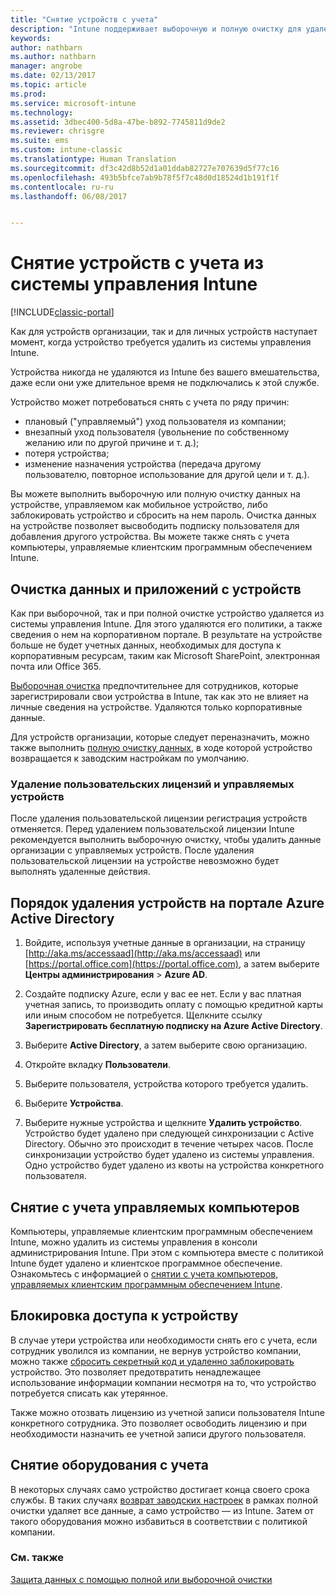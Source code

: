```yaml
---
title: "Снятие устройств с учета"
description: "Intune поддерживает выборочную и полную очистку для удаления устройства из системы управления Intune. Для этого удаляются его политики, а также сведения о нем на корпоративном портале."
keywords: 
author: nathbarn
ms.author: nathbarn
manager: angrobe
ms.date: 02/13/2017
ms.topic: article
ms.prod: 
ms.service: microsoft-intune
ms.technology: 
ms.assetid: 3dbec400-5d8a-47be-b892-7745811d9de2
ms.reviewer: chrisgre
ms.suite: ems
ms.custom: intune-classic
ms.translationtype: Human Translation
ms.sourcegitcommit: df3c42d8b52d1a01ddab82727e707639d5f77c16
ms.openlocfilehash: 493b5bfce7ab9b78f5f7c48d0d18524d1b191f1f
ms.contentlocale: ru-ru
ms.lasthandoff: 06/08/2017


---
```


# <a name="retire-devices-from-intune-management"></a>Снятие устройств с учета из системы управления Intune

[!INCLUDE[classic-portal](../includes/classic-portal.md)]

Как для устройств организации, так и для личных устройств наступает момент, когда устройство требуется удалить из системы управления Intune.

Устройства никогда не удаляются из Intune без вашего вмешательства, даже если они уже длительное время не подключались к этой службе.

Устройство может потребоваться снять с учета по ряду причин:

-   плановый ("управляемый") уход пользователя из компании;
-   внезапный уход пользователя (увольнение по собственному желанию или по другой причине и т. д.);
-   потеря устройства;
-   изменение назначения устройства (передача другому пользователю, повторное использование для другой цели и т. д.).

Вы можете выполнить выборочную или полную очистку данных на устройстве, управляемом как мобильное устройство, либо заблокировать устройство и сбросить на нем пароль. Очистка данных на устройстве позволяет высвободить подписку пользователя для добавления другого устройства. Вы можете также снять с учета компьютеры, управляемые клиентским программным обеспечением Intune.

## <a name="wipe-data-and-apps-from-devices"></a>Очистка данных и приложений с устройств
Как при выборочной, так и при полной очистке устройство удаляется из системы управления Intune. Для этого удаляются его политики, а также сведения о нем на корпоративном портале. В результате на устройстве больше не будет учетных данных, необходимых для доступа к корпоративным ресурсам, таким как Microsoft SharePoint, электронная почта или Office 365.

[Выборочная очистка](use-remote-wipe-to-help-protect-data-using-microsoft-intune.md#selective-wipe) предпочтительнее для сотрудников, которые зарегистрировали свои устройства в Intune, так как это не влияет на личные сведения на устройстве. Удаляются только корпоративные данные.

Для устройств организации, которые следует переназначить, можно также выполнить [полную очистку данных](use-remote-wipe-to-help-protect-data-using-microsoft-intune.md#full-wipe), в ходе которой устройство возвращается к заводским настройкам по умолчанию.

### <a name="removing-user-licenses-and-managed-devices"></a>Удаление пользовательских лицензий и управляемых устройств
После удаления пользовательской лицензии регистрация устройств отменяется. Перед удалением пользовательской лицензии Intune рекомендуется выполнить выборочную очистку, чтобы удалить данные организации с управляемых устройств. После удаления пользовательской лицензии на устройстве невозможно будет выполнять удаленные действия.

## <a name="to-delete-devices-in-the-azure-active-directory-portal"></a>Порядок удаления устройств на портале Azure Active Directory

1.  Войдите, используя учетные данные в организации, на страницу [http://aka.ms/accessaad](http://aka.ms/accessaad) или [https://portal.office.com](https://portal.office.com), а затем выберите **Центры администрирования** &gt; **Azure AD**.

2.  Создайте подписку Azure, если у вас ее нет. Если у вас платная учетная запись, то производить оплату с помощью кредитной карты или иным способом не потребуется. Щелкните ссылку **Зарегистрировать бесплатную подписку на Azure Active Directory**.

4.  Выберите **Active Directory**, а затем выберите свою организацию.

5.  Откройте вкладку **Пользователи**.

6.  Выберите пользователя, устройства которого требуется удалить.

7.  Выберите **Устройства**.

8.  Выберите нужные устройства и щелкните **Удалить устройство**. Устройство будет удалено при следующей синхронизации с Active Directory. Обычно это происходит в течение четырех часов. После синхронизации устройство будет удалено из системы управления. Одно устройство будет удалено из квоты на устройства конкретного пользователя.

## <a name="retire-managed-computers"></a>Снятие с учета управляемых компьютеров
Компьютеры, управляемые клиентским программным обеспечением Intune, можно удалить из системы управления в консоли администрирования Intune. При этом с компьютера вместе с политикой Intune будет удалено и клиентское программное обеспечение. Ознакомьтесь с информацией о [снятии с учета компьютеров, управляемых клиентским программным обеспечением Intune](retire-a-windows-pc-with-microsoft-intune.md).

## <a name="block-access-a-device"></a>Блокировка доступа к устройству
В случае утери устройства или необходимости снять его с учета, если сотрудник уволился из компании, не вернув устройство компании, можно также [сбросить секретный код и удаленно заблокировать](use-remote-lock-and-passcode-reset-in-microsoft-intune.md) устройство. Это позволяет предотвратить ненадлежащее использование информации компании несмотря на то, что устройство потребуется списать как утерянное.

Также можно отозвать лицензию из учетной записи пользователя Intune конкретного сотрудника. Это позволяет освободить лицензию и при необходимости назначить ее учетной записи другого пользователя.

## <a name="retire-hardware"></a>Снятие оборудования с учета
В некоторых случаях само устройство достигает конца своего срока службы. В таких случаях [возврат заводских настроек](use-remote-wipe-to-help-protect-data-using-microsoft-intune.md) в рамках полной очистки удаляет все данные, а само устройство — из Intune. Затем от такого оборудования можно избавиться в соответствии с политикой компании.

### <a name="see-also"></a>См. также
[Защита данных с помощью полной или выборочной очистки](use-remote-wipe-to-help-protect-data-using-microsoft-intune.md)

